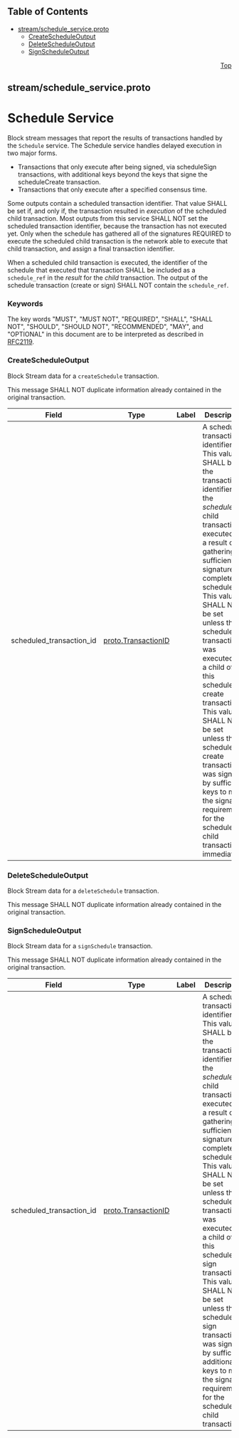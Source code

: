 ## Table of Contents

- [stream/schedule_service.proto](#stream_schedule_service-proto)
    - [CreateScheduleOutput](#com-hedera-hapi-block-stream-CreateScheduleOutput)
    - [DeleteScheduleOutput](#com-hedera-hapi-block-stream-DeleteScheduleOutput)
    - [SignScheduleOutput](#com-hedera-hapi-block-stream-SignScheduleOutput)
  



<a name="stream_schedule_service-proto"></a>
<p align="right"><a href="#top">Top</a></p>

## stream/schedule_service.proto
# Schedule Service
Block stream messages that report the results of transactions handled by the `Schedule` service.
The Schedule service handles delayed execution in two major forms.
- Transactions that only execute after being signed, via scheduleSign transactions,
  with additional keys beyond the keys that signe the scheduleCreate transaction.
- Transactions that only execute after a specified consensus time.

Some outputs contain a scheduled transaction identifier. That value SHALL be set if,
and only if, the transaction resulted in _execution_ of the scheduled child transaction.
Most outputs from this service SHALL NOT set the scheduled transaction identifier,
because the transaction has not executed yet. Only when the schedule has gathered
all of the signatures REQUIRED to execute the scheduled child transaction is the
network able to execute that child transaction, and assign a final transaction
identifier.

When a scheduled child transaction is executed, the identifier of the schedule
that executed that transaction SHALL be included as a `schedule_ref` in the _result_ for
the _child_ transaction. The output of the schedule transaction (create or sign) SHALL NOT
contain the `schedule_ref`.

### Keywords
The key words "MUST", "MUST NOT", "REQUIRED", "SHALL", "SHALL NOT",
"SHOULD", "SHOULD NOT", "RECOMMENDED", "MAY", and "OPTIONAL" in this
document are to be interpreted as described in [RFC2119](https://www.ietf.org/rfc/rfc2119).


<a name="com-hedera-hapi-block-stream-CreateScheduleOutput"></a>

### CreateScheduleOutput
Block Stream data for a `createSchedule` transaction.

This message SHALL NOT duplicate information already contained in the original transaction.


| Field | Type | Label | Description |
| ----- | ---- | ----- | ----------- |
| scheduled_transaction_id | [proto.TransactionID](#proto-TransactionID) |  | A scheduled transaction identifier.<br/> This value SHALL be the transaction identifier for the _scheduled_ child transaction executed as a result of gathering sufficient signatures to complete the schedule.<br/> This value SHALL NOT be set unless the scheduled transaction was executed as a child of this schedule create transaction.<br/> This value SHALL NOT be set unless this schedule create transaction was signed by sufficient keys to meet the signature requirements for the scheduled child transaction immediately. |






<a name="com-hedera-hapi-block-stream-DeleteScheduleOutput"></a>

### DeleteScheduleOutput
Block Stream data for a `deleteSchedule` transaction.

This message SHALL NOT duplicate information already contained in the original transaction.






<a name="com-hedera-hapi-block-stream-SignScheduleOutput"></a>

### SignScheduleOutput
Block Stream data for a `signSchedule` transaction.

This message SHALL NOT duplicate information already contained in the original transaction.


| Field | Type | Label | Description |
| ----- | ---- | ----- | ----------- |
| scheduled_transaction_id | [proto.TransactionID](#proto-TransactionID) |  | A scheduled transaction identifier.<br/> This value SHALL be the transaction identifier for the _scheduled_ child transaction executed as a result of gathering sufficient signatures to complete the schedule.<br/> This value SHALL NOT be set unless the scheduled transaction was executed as a child of this schedule sign transaction.<br/> This value SHALL NOT be set unless this schedule sign transaction was signed by sufficient additional keys to meet the signature requirements for the scheduled child transaction. |





 <!-- end messages -->

 <!-- end enums -->

 <!-- end HasExtensions -->

 <!-- end services -->




